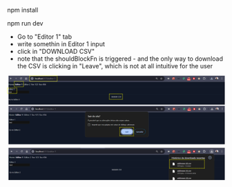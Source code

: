 npm install

npm run dev

 - Go to "Editor 1" tab
 - write somethin in Editor 1 input
 - click in "DOWNLOAD CSV"
 - note that the shouldBlockFn is triggered - and the only way to download the CSV is clicking in "Leave", which is not at all intuitive for the user

 ![evidence](./public/evidence.png)

